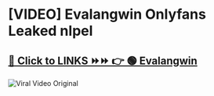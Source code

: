 
 # [VIDEO] Evalangwin Onlyfans Leaked nlpel

## <h2><a href="https://clipsfans.com/Evalangwin&ref=git">🔗 Click to LINKS ⏩⏩ 👉 🟢 Evalangwin </a></h2>

<a href="https://clipsfans.com/Evalangwin&ref=git" rel="nofollow" data-target="animated-image.originalLink"><img src="https://i.ibb.co.com/xMMVF88/686577567.gif" alt="Viral Video Original" style="max-width: 100%; display: inline-block;" data-target="animated-image.originalImage"></a>

